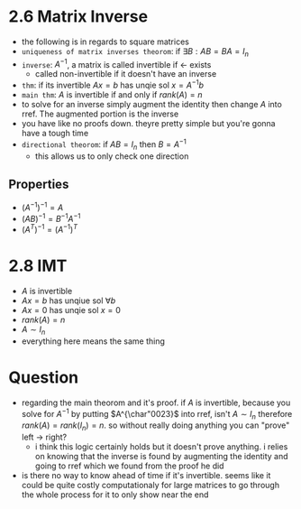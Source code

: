 # 2.6 Matrix Inverse
- the following is in regards to square matrices
- `uniqueness of matrix inverses theorom`: if $\exists B: AB = BA = I_n$
- `inverse`: $A^{-1}$, a matrix is called invertible if <- exists
    - called non-invertible if it doesn't have an inverse
- `thm`: if its invertible $Ax = b$ has unqie sol $x = A^{-1}b$
- `main thm`: $A$ is invertible if and only if $rank(A) = n$
- to solve for an inverse simply augment the identity then change $A$ into rref. The augmented portion is the inverse
- you have like no proofs down. theyre pretty simple but you're gonna have a tough time
- `directional theorom`: if $AB = I_n$ then $B = A^{-1}$
    - this allows us to only check one direction

## Properties
- $(A^{-1})^{-1} = A$
- $(AB)^{-1} = B^{-1}A^{-1}$
- $(A^T)^{-1} = (A^{-1})^T$

# 2.8 IMT
- $A$ is invertible
- $Ax = b$ has unqiue sol $\forall b$
- $Ax = 0$ has unqie sol $x = 0$
- $rank(A) = n$
- $A \sim I_n$
- everything here means the same thing

# Question
- regarding the main theorom and it's proof. if $A$ is invertible, because you solve for $A^{-1}$ by putting $A^{\char"0023}$ into rref, isn't $A \sim I_n$ therefore $rank(A) = rank(I_n) = n$. so without really doing anything you can "prove" left -> right?
    - i think this logic certainly holds but it doesn't prove anything. i relies on knowing that the inverse is found by augmenting the identity and going to rref which we found from the proof he did
- is there no way to know ahead of time if it's invertible. seems like it could be quite costly computationaly for large matrices to go through the whole process for it to only show near the end